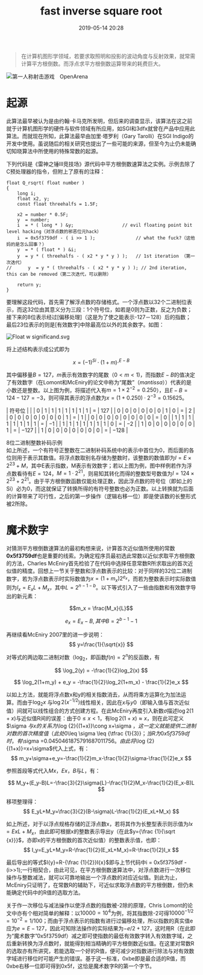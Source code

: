﻿---
layout: post
title: "fast inverse square root"
date: 2019-05-14 20:28
comments: true
categories: 
---

>在计算机图形学领域，若要求取照明和投影的波动角度与反射效果，就常需计算平方根倒数。而浮点求平方根倒数运算带来的耗费巨大。

![第一人称射击游戏　OpenArena](https://upload.wikimedia.org/wikipedia/commons/thumb/5/53/OpenArena-Rocket.jpg/300px-OpenArena-Rocket.jpg)

# 起源

此算法最早被认为是由约翰·卡马克所发明，但后来的调查显示，该算法在这之前就于计算机图形学的硬件与软件领域有所应用，如SGI和3dfx就曾在产品中应用此算法。而就现在所知，此算法最早由加里·塔罗利（Gary Tarolli）在SGI Indigo的开发中使用。虽说随后的相关研究也提出了一些可能的来源，但至今为止仍未能确切知晓算法中所使用的特殊常数的起源。

下列代码是《雷神之锤III竞技场》源代码中平方根倒数速算法之实例。示例去除了C预处理器的指令，但附上了原有的注释：

```
float Q_rsqrt( float number )
{
    long i;
    float x2, y;
    const float threehalfs = 1.5F;

    x2 = number * 0.5F;
    y  = number;
    i  = * ( long * ) &y;                  // evil floating point bit level hacking（对浮点数的邪恶位元hack）
    i  = 0x5f3759df - ( i >> 1 );               // what the fuck?（这他妈的是怎么回事？）
    y  = * ( float * ) &i;
    y  = y * ( threehalfs - ( x2 * y * y ) );   // 1st iteration （第一次迭代）
//      y  = y * ( threehalfs - ( x2 * y * y ) ); // 2nd iteration, this can be removed（第二次迭代，可以删除）

    return y;
}
```

要理解这段代码，首先需了解浮点数的存储格式。一个浮点数以32个二进制位表示，而这32位由其意义分为三段：1个符号位，如若是0则为正数，反之为负数；接下来的8位表示经过[偏移处理]（这是为了使之能表示-127－128）后的指数；最后23位表示的则是[有效数字]中除最高位以外的其余数字。如图：  

![Float w significand.svg](https://upload.wikimedia.org/wikipedia/commons/thumb/d/db/Float_w_significand.svg/590px-Float_w_significand.svg.png)    

将上述结构表示成公式即为

$$
x = (-1)^{Si}\cdot(1+m)\cdot^{E-B}
$$


其中偏移量$B=127$，$m$表示有效数字的尾数（$0<m<1$)，而指数$E-B$的值决定了有效数字（在Lomont和McEniry的论文中称为“尾数”（_mantissa_））代表的是小数还是整数。以上图为例，将描述代入有$m=1\times2^{-2}=0.250$），且$E-B=124-127=-3$，则可得其表示的浮点数为$x=(1+0.250)\cdot2^{-3}=0.15625$。

| 符号位 |  |
| 0 | 1 | 1 | 1 | 1 | 1 | 1 | 1 | = | 127 |
| 0 | 0 | 0 | 0 | 0 | 0 | 1 | 0 | = | 2 |
| 0 | 0 | 0 | 0 | 0 | 0 | 0 | 1 | = | 1 |
| 0 | 0 | 0 | 0 | 0 | 0 | 0 | 0 | = | 0 |
| 1 | 1 | 1 | 1 | 1 | 1 | 1 | 1 | = | −1 |
| 1 | 1 | 1 | 1 | 1 | 1 | 1 | 0 | = | −2 |
| 1 | 0 | 0 | 0 | 0 | 0 | 0 | 1 | = | −127 |
| 1 | 0 | 0 | 0 | 0 | 0 | 0 | 0 | = | −128 |

8位二进制整数补码示例  
如上所述，一个有符号正整数在二进制补码系统中的表示中首位为0，而后面的各位则用于表示其数值。将浮点数取别名存储为整数时，该整数的数值即为$I=E\times 2^{23}+M$，其中E表示指数，M表示有效数字；若以上图为例，图中样例若作为浮点数看待有$E=124$，$M=1\cdot 2^{21}$，则易知其转化而得的整数型号数值为$I=124\times 2^{23} + 2^{21}$。由于平方根倒数函数仅能处理正数，因此浮点数的符号位（即如上的Si）必为0，而这就保证了转换所得的有符号整数也必为正数。以上转换就为后面的计算带来了可行性，之后的第一步操作（逻辑右移一位）即是使该数的长整形式被2所除。

# 魔术数字

对猜测平方根倒数速算法的最初构想来说，计算首次近似值所使用的常数**0x5f3759df**也是重要的线索。为确定程序员最初选此常数以近似求取平方根倒数的方法，Charles McEniry首先检验了在代码中选择任意常数R所求取出的首次近似值的精度。回想上一节关于整数和浮点数表示的比较：对于同样的32位二进制数字，若为浮点数表示时实际数值为$x=(1+m_x)2^{e_x}$，而若为整数表示时实际数值则为$I_x=E_xL+M_x$，其中$L=2^{n-1-b}$。以下等式引入了一些由指数和有效数字导出的新元素：

$$m_x = \frac{M_x}{L}$$

$$e_x=E_x - B,其中B=2^{b-1} - 1$$

再继续看McEniry 2007里的进一步说明：
$$
y=\frac{1}{\sqrt{x}}
$$

对等式的两边取二进制对数（$\log _{2}$，即函数$f(n)=2^{n}$的反函数，有

$$
\log_2(y) = -\frac{1}{2}log_2(x)
$$

$$
\log_2(1+m_y) + e_y = -\frac{1}{2}\log_2(1+m_x) - \frac{1}{2}e_x
$$

以如上方法，就能将浮点数x和y的相关指数消去，从而将乘方运算化为加法运算。而由于$\log_{2}{x}$
与$\log2(x^{-1/2})$线性相关，因此在$x$与$y{0}$（即输入值与首次近似值）间就可以线性组合的方式创建方程。在此McEniry再度引入新数$\sigma$描述$\log {2}{(1+x)}$与近似值R间的误差：由于$0\leq x<1$，有$\log{2}(1+x)\approx x$，则在此可定义$\sigma $与x的关系为$\log {2}{(1+x)}\cong x+\sigma $，这一定义就能提供二进制对数的首次精度值（此处$0\leq \sigma \leq {\tfrac {1}{3}}$；当R为0x5f3759df时，有$\sigma =0.0450461875791687011756$。由此将$\log {2}{(1+x)}=x+\sigma$代入上式，有：
$$
m_y+\sigma+e_y=-\frac{1}{2}m_x-\frac{1}{2}\sigma-\frac{1}{2}e_x
$$

参照首段等式代入$M{x}$，$E{x}$，$B$与$L$，有：

$$
M_y+(E_y-B)L=-\frac{3}{2}\sigma{L}-\frac{1}{2}M_x-\frac{1}{2}(E_x-B)L
$$

移项整理得：
$$
E_yL+M_y=\frac{3}{2}(B-\sigma)L-\frac{1}{2}(E_xL+M_x)
$$

如上所述，对于以浮点规格存储的正浮点数x，若将其作为长整型表示则示值为$I{x}=E{x}L+M_{x}$，由此即可根据x的整数表示导出y（在此$y={\frac {1}{\sqrt {x}}}$，亦即x的平方根倒数的首次近似值）的整数表示值，也即：
$$
I_y=E_yL+M_y=R-\frac{1}{2}(E_xL+M_x)=R-\frac{1}{2}I_x
$$

最后导出的等式$I{y}=R-{\frac {1}{2}}I{x}$即与上节代码中i = 0x5f3759df - (i>>1);一行相契合，由此可见，在平方根倒数速算法中，对浮点数进行一次移位操作与整数减法，就可以可靠地输出一个浮点数的对应近似值。到此为止，McEniry只证明了，在常数R的辅助下，可近似求取浮点数的平方根倒数，但仍未能确定代码中的R值的选取方法。

关于作一次移位与减法操作以使浮点数的指数被-2除的原理，Chris Lomont的论文中亦有个相对简单的解释：以$10000=10^{4}$为例，将其指数除-2可得$10000^{-1/2}=10^{-2}=1/100$；而由于浮点表示的指数有进行过偏移处理，所以指数的真实值e应为$e=E-127$，因此可知除法操作的实际结果为$-e/2+127$，这时用R（在此即为“魔术数字”0x5f3759df）减之即可使指数的最低有效数字转入有效数字域，之后重新转换为浮点数时，就能得到相当精确的平方根倒数近似值。在这里对常数R的选取亦有所讲究，若能选取一个好的R值，便可减少对指数进行除法与对有效数字域进行移位时可能产生的错误。基于这一标准，0xbe即是最合适的R值，而0xbe右移一位即可得到0x5f，这恰是魔术数字R的第一个字节。

